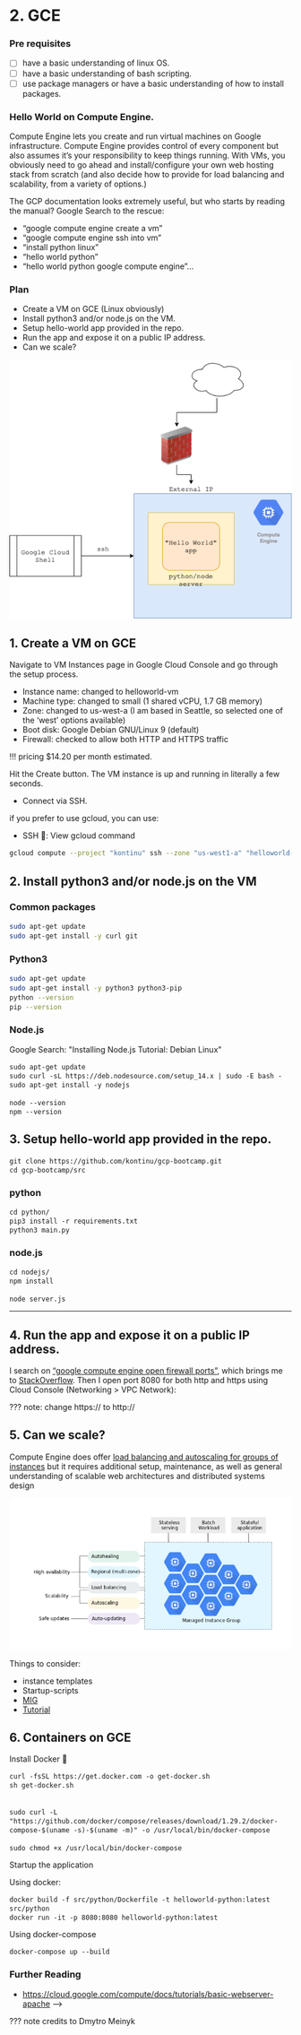 
# 2. GCE

### Pre requisites

- [ ] have a basic understanding of linux OS.
- [ ] have a basic understanding of bash scripting.
- [ ] use package managers or have a basic understanding of how to install packages.

### Hello World on Compute Engine.


Compute Engine lets you create and run virtual machines on Google infrastructure. Compute Engine provides control of every component but also assumes it’s your responsibility to keep things running. With VMs, you obviously need to go ahead and install/configure your own web hosting stack from scratch (and also decide how to provide for load balancing and scalability, from a variety of options.)

The GCP documentation looks extremely useful, but who starts by reading the manual? Google Search to the rescue:

- “google compute engine create a vm”
- “google compute engine ssh into vm”
- “install python linux”
- “hello world python”
- “hello world python google compute engine”…

### Plan

- Create a VM on GCE (Linux obviously)
- Install python3 and/or node.js on the VM.
- Setup hello-world app provided in the repo.
- Run the app and expose it on a public IP address.
- Can we scale?

![app GCE](static/img/app-gce.png)

## 1. Create a VM on GCE

Navigate to VM Instances page in Google Cloud Console and go through the setup process.

- Instance name: changed to helloworld-vm
- Machine type: changed to small (1 shared vCPU, 1.7 GB memory)
- Zone: changed to us-west-a (I am based in Seattle, so selected one of the ‘west’ options available)
- Boot disk: Google Debian GNU/Linux 9 (default)
- Firewall: checked to allow both HTTP and HTTPS traffic

!!! pricing
    $14.20 per month estimated.

Hit the Create button. The VM instance is up and running in literally a few seconds.

- Connect via SSH.

if you prefer to use gcloud, you can use:

- SSH 🔽: View gcloud command

```bash
gcloud compute --project "kontinu" ssh --zone "us-west1-a" "helloworld-vm"
```


## 2. Install python3 and/or node.js on the VM

### Common packages

```bash
sudo apt-get update
sudo apt-get install -y curl git
```

### Python3

```bash
sudo apt-get update
sudo apt-get install -y python3 python3-pip
python --version
pip --version
```



### Node.js
Google Search: "Installing Node.js Tutorial: Debian Linux"

```
sudo apt-get update
sudo curl -sL https://deb.nodesource.com/setup_14.x | sudo -E bash -
sudo apt-get install -y nodejs

node --version
npm --version
```

## 3. Setup hello-world app provided in the repo.

```
git clone https://github.com/kontinu/gcp-bootcamp.git
cd gcp-bootcamp/src
```

### python

```
cd python/
pip3 install -r requirements.txt
python3 main.py
```

### node.js

```
cd nodejs/
npm install

node server.js
```

---


## 4. Run the app and expose it on a public IP address.

I search on [“google compute engine open firewall ports”](https://www.google.com/search?q=google+compute+engine+open+firewall+ports), which brings me to [StackOverflow](https://stackoverflow.com/questions/21065922/how-to-open-a-specific-port-such-as-9090-in-google-compute-engine). Then I open port 8080 for both http and https using Cloud Console (Networking > VPC Network):


???
    note: change https:// to http://


## 5. Can we scale?

Compute Engine does offer [load balancing and autoscaling for groups of instances](https://cloud.google.com/compute/docs/load-balancing-and-autoscaling) but it requires additional setup, maintenance, as well as general understanding of scalable web architectures and distributed systems design

![MIG](static/img/mig-overview.png)


Things to consider:
- instance templates
- Startup-scripts
- [MIG](https://cloud.google.com/compute/docs/instance-groups)
- [Tutorial](https://cloud.google.com/compute/docs/tutorials/high-availability-load-balancing)

## 6. Containers on GCE

Install Docker 🐳

```
curl -fsSL https://get.docker.com -o get-docker.sh
sh get-docker.sh


sudo curl -L "https://github.com/docker/compose/releases/download/1.29.2/docker-compose-$(uname -s)-$(uname -m)" -o /usr/local/bin/docker-compose

sudo chmod +x /usr/local/bin/docker-compose

```

Startup the application

Using docker:
```
docker build -f src/python/Dockerfile -t helloworld-python:latest src/python
docker run -it -p 8080:8080 helloworld-python:latest
```

Using docker-compose
```
docker-compose up --build
```


### Further Reading

- https://cloud.google.com/compute/docs/tutorials/basic-webserver-apache -->







??? note
    credits to Dmytro Meinyk
